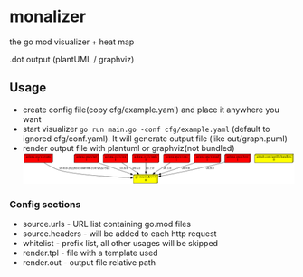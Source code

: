 # monalizer
the go mod visualizer + heat map

.dot output (plantUML / graphviz)

## Usage
- create config file(copy cfg/example.yaml) and place it anywhere you want
- start visualizer `go run main.go -conf cfg/example.yaml` (default to ignored cfg/conf.yaml). It will generate output file (like out/graph.puml)
- render output file with plantuml or graphviz(not bundled) ![sample output](docs/sample.png "Sample output")

### Config sections
- source.urls - URL list containing go.mod files
- source.headers - will be added to each http request
- whitelist - prefix list, all other usages will be skipped
- render.tpl - file with a template used
- render.out - output file relative path
